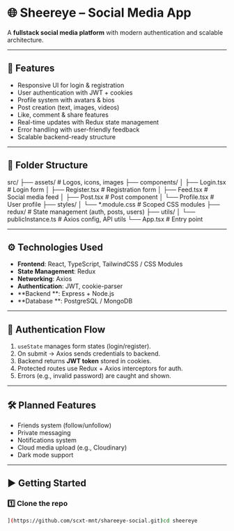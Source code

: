# 🌐 Sheereye – Social Media App

A **fullstack social media platform** with modern authentication and scalable architecture.  

---

## 🚀 Features

- Responsive UI for login & registration  
- User authentication with JWT + cookies  
- Profile system with avatars & bios  
- Post creation (text, images, videos)  
- Like, comment & share features  
- Real-time updates with Redux state management  
- Error handling with user-friendly feedback  
- Scalable backend-ready structure  

---

## 📁 Folder Structure

src/
├── assets/ # Logos, icons, images
├── components/
│ ├── Login.tsx # Login form
│ ├── Register.tsx # Registration form
│ ├── Feed.tsx # Social media feed
│ ├── Post.tsx # Post component
│ └── Profile.tsx # User profile
├── styles/
│ └── *.module.css # Scoped CSS modules
├── redux/ # State management (auth, posts, users)
├── utils/
│ └── publicInstance.ts # Axios config, API utils
└── App.tsx # Entry point


---

## ⚙️ Technologies Used

- **Frontend**: React, TypeScript, TailwindCSS / CSS Modules  
- **State Management**: Redux  
- **Networking**: Axios  
- **Authentication**: JWT, cookie-parser  
- **Backend **: Express + Node.js  
- **Database **: PostgreSQL / MongoDB  

---

## 🔑 Authentication Flow

1. `useState` manages form states (login/register).  
2. On submit → Axios sends credentials to backend.  
3. Backend returns **JWT token** stored in cookies.  
4. Protected routes use Redux + Axios interceptors for auth.  
5. Errors (e.g., invalid password) are caught and shown.  

---

## 🛠️ Planned Features

- Friends system (follow/unfollow)  
- Private messaging  
- Notifications system  
- Cloud media upload (e.g., Cloudinary)  
- Dark mode support  

---

## ▶️ Getting Started

### 1️⃣ Clone the repo
```bash
](https://github.com/scxt-mnt/shareeye-social.git)cd sheereye
